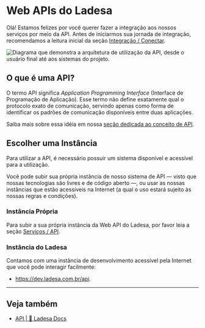 # Web APIs do Ladesa

Olá! Estamos felizes por você querer fazer a integração aos nossos serviços por meio da API. Antes de iniciarmos sua jornada de integração, recomendamos a leitura inicial da seção [Integração / Conectar](../index.md).

<!-- #region introduction -->

<script setup lang="ts">
  import imgOverview from "@/content/developers/connect/web/_parts/assets/api-overview.drawio.png"
</script>

<img :src="imgOverview" alt="Diagrama que demonstra a arquitetura de utilização da API, desde o usuário final até aos sistemas do projeto." />

<!-- #endregion introduction -->

## O que é uma API?

O termo API significa _Application Programming Interface_ (Interface de Programação de Aplicação). Esse termo não define exatamente qual o protocolo exato de comunicação, servindo apenas como forma de identificar os padrões de comunicação disponíveis entre duas aplicações.

Saiba mais sobre essa idéia em nossa [seção dedicada ao conceito de API](../../tutorials/platforms/api/index.md).

## Escolher uma Instância

Para utilizar a API, é necessário possuir um sistema disponível e acessível para a utilização.

Você pode subir sua própria instância de nosso sistema de API — visto que nossas tecnologias são livres e de código aberto —, ou usar as nossas instâncias que estão acessíveis na Internet (a qual o uso estará sujeito às nossas regras e condições).

### Instância Própria

Para subir a sua própria instância da Web API do Ladesa, por favor leia a seção [Serviços / API](../../services/api/index.md).

### Instância do Ladesa

Contamos com uma instância de desenvolvimento acessível pela Internet que você pode interagir facilmente:

- <https://dev.ladesa.com.br/api>.

---

## Veja também

- [API | 🦉 Ladesa Docs](../../tutorials/platforms/api/index.md)
